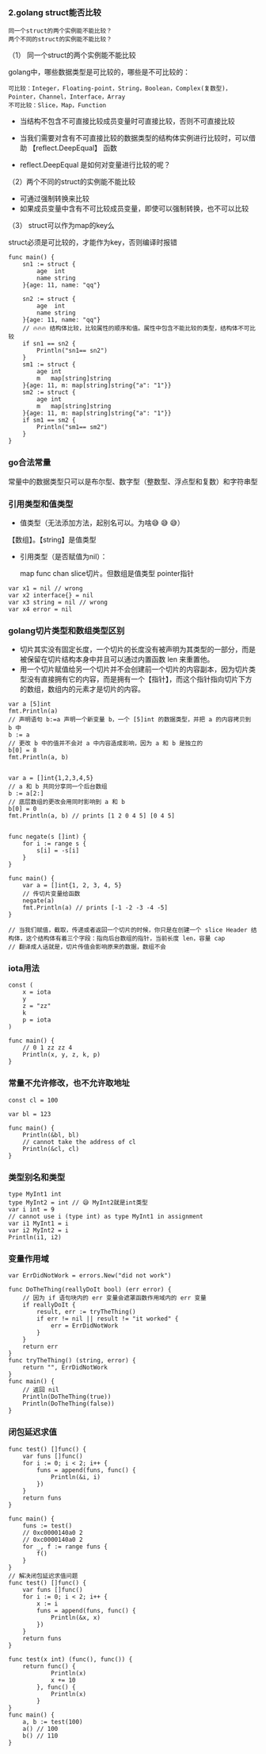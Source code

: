 ### 2.golang struct能否比较

    同一个struct的两个实例能不能比较？
    两个不同的struct的实例能不能比较？

（1） 同一个struct的两个实例能不能比较

golang中，哪些数据类型是可比较的，哪些是不可比较的：

    可比较：Integer，Floating-point，String，Boolean，Complex(复数型)，Pointer，Channel，Interface，Array
    不可比较：Slice，Map，Function

- 当结构不包含不可直接比较成员变量时可直接比较，否则不可直接比较

- 当我们需要对含有不可直接比较的数据类型的结构体实例进行比较时，可以借助 【reflect.DeepEqual】 函数

- reflect.DeepEqual 是如何对变量进行比较的呢？

（2）两个不同的struct的实例能不能比较

- 可通过强制转换来比较
- 如果成员变量中含有不可比较成员变量，即使可以强制转换，也不可以比较

（3） struct可以作为map的key么

struct必须是可比较的，才能作为key，否则编译时报错

```golang
func main() {
	sn1 := struct {
		age  int
		name string
	}{age: 11, name: "qq"}

	sn2 := struct {
		age  int
		name string
	}{age: 11, name: "qq"}
	// 🔥🔥🔥 结构体比较，比较属性的顺序和值。属性中包含不能比较的类型，结构体不可比较
	if sn1 == sn2 {
		Println("sn1== sn2")
	}
	sm1 := struct {
		age int
		m   map[string]string
	}{age: 11, m: map[string]string{"a": "1"}}
	sm2 := struct {
		age int
		m   map[string]string
	}{age: 11, m: map[string]string{"a": "1"}}
	if sm1 == sm2 {
		Println("sm1== sm2")
	}
}
```


### go合法常量

常量中的数据类型只可以是布尔型、数字型（整数型、浮点型和复数）和字符串型

### 引用类型和值类型

- 值类型（无法添加方法，起别名可以。为啥😅 😅 😅）

【数组】。【string】是值类型

- 引用类型（是否赋值为nil）：

    map
    func
    chan
    slice切片。但数组是值类型
    pointer指针


```golang
var x1 = nil // wrong
var x2 interface{} = nil
var x3 string = nil // wrong
var x4 error = nil
```


### golang切片类型和数组类型区别

- 切片其实没有固定长度，一个切片的长度没有被声明为其类型的一部分，而是被保留在切片结构本身中并且可以通过内置函数 len 来重置他。
- 用一个切片赋值给另一个切片并不会创建前一个切片的内容副本，因为切片类型没有直接拥有它的内容，而是拥有一个【指针】，而这个指针指向切片下方的数组，数组内的元素才是切片的内容。

```golang
var a [5]int
fmt.Println(a)
// 声明语句 b:=a 声明一个新变量 b，一个 [5]int 的数据类型，并把 a 的内容拷贝到 b 中
b := a
// 更改 b 中的值并不会对 a 中内容造成影响，因为 a 和 b 是独立的
b[0] = 8
fmt.Println(a, b)


var a = []int{1,2,3,4,5}
// a 和 b 共同分享同一个后台数组
b := a[2:]
// 底层数组的更改会用同时影响到 a 和 b
b[0] = 0
fmt.Println(a, b) // prints [1 2 0 4 5] [0 4 5]


func negate(s []int) {
	for i := range s {
		s[i] = -s[i]
	}
}

func main() {
	var a = []int{1, 2, 3, 4, 5}
	// 传切片变量给函数
	negate(a)
	fmt.Println(a) // prints [-1 -2 -3 -4 -5]
}

// 当我们赋值，截取，传递或者返回一个切片的时候，你只是在创建一个 slice Header 结构体，这个结构体有着三个字段：指向后台数组的指针，当前长度 len，容量 cap
// 翻译成人话就是，切片传值会影响原来的数据，数组不会
```

### iota用法

```golang
const (
	x = iota
	y
	z = "zz"
	k
	p = iota
)

func main() {
	// 0 1 zz zz 4
	Println(x, y, z, k, p)
}
```

### 常量不允许修改，也不允许取地址
```golang
const cl = 100

var bl = 123

func main() {
	Println(&bl, bl)
	// cannot take the address of cl
	Println(&cl, cl)
}
```

### 类型别名和类型
```golang
type MyInt1 int
type MyInt2 = int // 😅 MyInt2就是int类型
var i int = 9
// cannot use i (type int) as type MyInt1 in assignment
var i1 MyInt1 = i
var i2 MyInt2 = i
Println(i1, i2)
```

### 变量作用域

```golang
var ErrDidNotWork = errors.New("did not work")

func DoTheThing(reallyDoIt bool) (err error) {
	// 因为 if 语句块内的 err 变量会遮罩函数作用域内的 err 变量
	if reallyDoIt {
		result, err := tryTheThing()
		if err != nil || result != "it worked" {
			err = ErrDidNotWork
		}
	}
	return err
}
func tryTheThing() (string, error) {
	return "", ErrDidNotWork
}
func main() {
	// 返回 nil
	Println(DoTheThing(true))
	Println(DoTheThing(false))
}
```

### 闭包延迟求值

```golang
func test() []func() {
	var funs []func()
	for i := 0; i < 2; i++ {
		funs = append(funs, func() {
			Println(&i, i)
		})
	}
	return funs
}

func main() {
    funs := test()
    // 0xc0000140a0 2
    // 0xc0000140a0 2
	for _, f := range funs {
		f()
	}
}
// 解决闭包延迟求值问题
func test() []func() {
	var funs []func()
	for i := 0; i < 2; i++ {
		x := i
		funs = append(funs, func() {
			Println(&x, x)
		})
	}
	return funs
}
```

```golang
func test(x int) (func(), func()) {
	return func() {
			Println(x)
			x += 10
		}, func() {
			Println(x)
		}
}
func main() {
	a, b := test(100)
	a() // 100
	b() // 110
}
```
